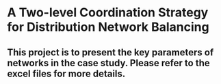 # A Two-level Coordination Strategy for Distribution Network Balancing
## This project is to present the key parameters of networks in the case study. Please refer to the excel files for more details.
